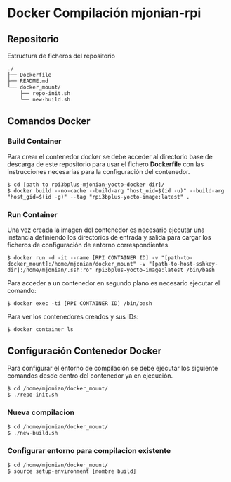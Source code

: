 # Docker Compilación mjonian-rpi

## Repositorio
Estructura de ficheros del repositorio 

	./
	├── Dockerfile
	├── README.md
	└── docker_mount/
	    ├── repo-init.sh
	    └── new-build.sh


## Comandos Docker

### Build Container
Para crear el contenedor docker se debe acceder al directorio base de descarga de este repositorio para usar el fichero **Dockerfile** con las instrucciones necesarias para la configuración del contenedor.

	$ cd [path to rpi3bplus-mjonian-yocto-docker dir]/
	$ docker build --no-cache --build-arg "host_uid=$(id -u)" --build-arg "host_gid=$(id -g)" --tag "rpi3bplus-yocto-image:latest" .

### Run Container
Una vez creada la imagen del contenedor es necesario ejecutar una instancia definiendo los directorios de entrada y salida para cargar los ficheros de configuración de entorno correspondientes.

	$ docker run -d -it --name [RPI CONTAINER ID] -v "[path-to-docker_mount]:/home/mjonian/docker_mount" -v "[path-to-host-sshkey-dir]:/home/mjonian/.ssh:ro" rpi3bplus-yocto-image:latest /bin/bash

Para acceder a un contenedor en segundo plano es necesario ejecutar el comando:

	$ docker exec -ti [RPI CONTAINER ID] /bin/bash

Para ver los contenedores creados y sus IDs:

	$ docker container ls


## Configuración Contenedor Docker
Para configurar el entorno de compilación se debe ejecutar los siguiente comandos desde dentro del contenedor ya en ejecución.

	$ cd /home/mjonian/docker_mount/
	$ ./repo-init.sh

### Nueva compilacion

	$ cd /home/mjonian/docker_mount/
	$ ./new-build.sh

### Configurar entorno para compilacion existente

	$ cd /home/mjonian/docker_mount/
	$ source setup-environment [nombre build]
